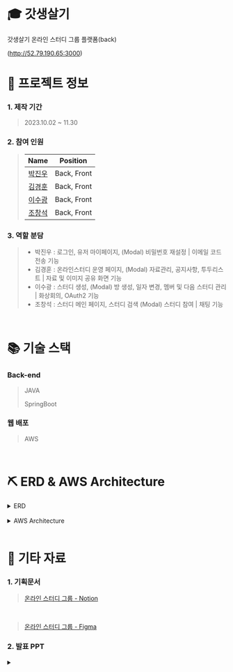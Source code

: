 # 🎓 갓생살기

갓생살기 온라인 스터디 그룹 플랫폼(back)

(http://52.79.190.65:3000)
<br />

# 📄 프로젝트 정보

### 1. 제작 기간

> 2023.10.02 ~ 11.30

### 2. 참여 인원
> |                    Name                    |  Position   |
> | :----------------------------------------: | :---------: |
> | [박진우](https://github.com/skinlotion)    | Back, Front |
> | [김경훈](https://github.com/statkkh)       | Back, Front |
> | [이수광](https://github.com/soso1461)      | Back, Front |
> | [조창석](https://github.com/changseokjo)   | Back, Front |

### 3. 역할 분담

> - 박진우 : 로그인, 유저 마이페이지, (Modal) 비밀번호 재설정 | 이메일 코드 전송 기능
> - 김경훈 : 온라인스터디 운영 페이지, (Modal) 자료관리, 공지사항, 투두리스트 | 자료 및 이미지 공유 화면 기능
> - 이수광 : 스터디 생성, (Modal) 방 생성, 일자 변경, 멤버 및 다음 스터디 관리 | 화상회의, OAuth2 기능
> - 조창석 : 스터디 메인 페이지, 스터디 검색 (Modal) 스터디 참여 | 채팅 기능

<br />

# 📚 기술 스택

### Back-end

> JAVA
> 
> SpringBoot

### 웹 배포

> AWS

<br />

 # ⛏ ERD & AWS Architecture

<details>
  <summary>ERD</summary>
  <div markdown="1" style="padding-left: 15px;">
    <img src = "https://github.com/godlife-onlinestudy-project/godlife-onlinestudy-project-back/assets/72859594/06681e1b-d30d-4951-a543-e5750b8ae0de" />
  </div>
</details>

<br />

<details>
  <summary>AWS Architecture</summary>
  <div markdown="1" style="padding-left: 15px;">
    <img src = "https://github.com/godlife-onlinestudy-project/godlife-onlinestudy-project-back/assets/72859594/ceca2582-f7ff-4a2e-9a10-8531f2a64c7d" />
  </div>
</details>

<br />

# 📁 기타 자료

### 1. 기획문서

> [온라인 스터디 그룹 - Notion](https://www.notion.so/3a9188e2868945f49ff70362616648a1)
 
<br />

> [온라인 스터디 그룹 - Figma](https://www.figma.com/file/OiGiRguaxpBkxSHiNJlF04/%EC%98%A8%EB%9D%BC%EC%9D%B8-%EC%8A%A4%ED%84%B0%EB%94%94%EA%B7%B8%EB%A3%B9-%ED%94%8C%EB%9E%AB%ED%8F%BC-%EC%84%9C%EB%B9%84%EC%8A%A4?type=design&node-id=0-1&mode=design&t=xFiIfqgo2J7oKsXQ-0)

### 2. 발표 PPT
<details>
 <summary></summary>
 <div markdown="1" style="padding-left: 15px;">
  <img src = "https://github.com/godlife-onlinestudy-project/godlife-onlinestudy-project-back/assets/72859594/8a07681f-06d3-4884-96d2-62aac9edd412"/>
  <img src = "https://github.com/godlife-onlinestudy-project/godlife-onlinestudy-project-back/assets/72859594/abf53b13-f144-4644-940d-6495f5d6b626"/>
  <img src = "https://github.com/godlife-onlinestudy-project/godlife-onlinestudy-project-back/assets/72859594/70667ee8-10c1-4a25-9ab9-2385aab4b270"/>
  <img src = "https://github.com/godlife-onlinestudy-project/godlife-onlinestudy-project-back/assets/72859594/49a900f6-26a1-4481-8648-c0a116649b45"/>
  <img src = "https://github.com/godlife-onlinestudy-project/godlife-onlinestudy-project-back/assets/72859594/a46a6d22-e24d-4087-bb63-f8d076d1808d"/>
  <img src = "https://github.com/godlife-onlinestudy-project/godlife-onlinestudy-project-back/assets/72859594/64db5429-9922-43ad-bd72-47f42617fdd2"/>
  <img src = "https://github.com/godlife-onlinestudy-project/godlife-onlinestudy-project-back/assets/72859594/b6b1200b-7bef-48ff-aa87-9cf30165ee31"/>
  <img src = "https://github.com/godlife-onlinestudy-project/godlife-onlinestudy-project-back/assets/72859594/4a2a2392-157c-4d98-9c3d-ed86d2014026"/>
  <img src = "https://github.com/godlife-onlinestudy-project/godlife-onlinestudy-project-back/assets/72859594/eb1754ae-dae9-4246-b7c4-c578cac2c9ad"/>
  <img src = "https://github.com/godlife-onlinestudy-project/godlife-onlinestudy-project-back/assets/72859594/1b280845-f25c-46e2-a8a3-4adf943d6cc3"/>
  <img src = "https://github.com/godlife-onlinestudy-project/godlife-onlinestudy-project-back/assets/72859594/f8036fb3-e9a8-485e-a7eb-9f236af9fa9a"/>
  <img src = "https://github.com/godlife-onlinestudy-project/godlife-onlinestudy-project-back/assets/72859594/ffc42779-b352-41d4-86fb-3dd7be2afa7f"/>
  <img src = "https://github.com/godlife-onlinestudy-project/godlife-onlinestudy-project-back/assets/72859594/79f19a37-9240-4631-8a23-34c83e304f48"/>
  <img src = "https://github.com/godlife-onlinestudy-project/godlife-onlinestudy-project-back/assets/72859594/d92bc470-106d-423e-9717-5ac3b8c8e4c7"/>
  <img src = "https://github.com/godlife-onlinestudy-project/godlife-onlinestudy-project-back/assets/72859594/857926c8-bedd-44fa-b746-40ac7c7fa1bc"/>
</details>

